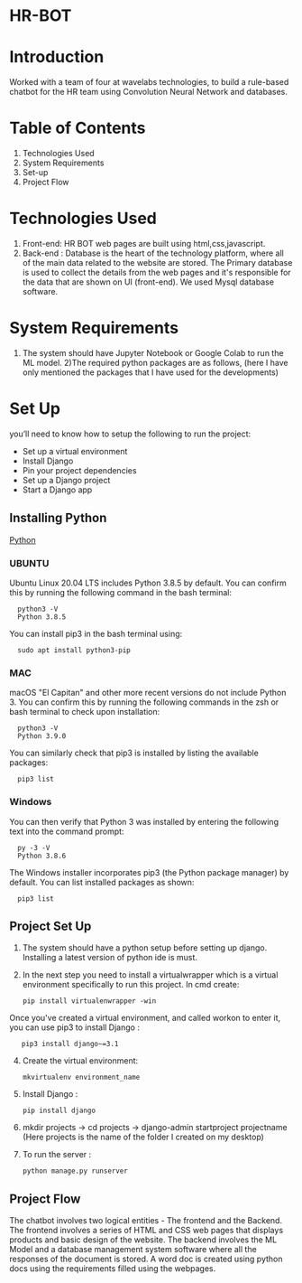 # HR-BOT
# Introduction 
 Worked with a team of four at wavelabs technologies, to build a rule-based chatbot for the HR team using Convolution Neural Network and databases. 
# Table of Contents
1) Technologies Used
2) System Requirements
3) Set-up
4) Project Flow 

# Technologies Used 
1) Front-end: HR BOT web pages are built using html,css,javascript. 
2) Back-end : Database is the heart of the technology platform, where all of the main data related to the website are stored. The Primary database is used to collect the details from the web pages and it's responsible for the data that are shown on UI (front-end). We used Mysql database software.

# System Requirements
1) The system should have Jupyter Notebook or Google Colab to run the ML model. 
2)The required python packages are as follows, (here I have only mentioned the packages that I have used for the developments)


# Set Up
you’ll need to know how to setup the following to run the project:

- Set up a virtual environment
- Install Django
- Pin your project dependencies
- Set up a Django project
- Start a Django app


## Installing Python 
[Python](https://www.python.org/downloads/)

### UBUNTU
Ubuntu Linux 20.04 LTS includes Python 3.8.5 by default. You can confirm this by running the following command in the bash terminal:
 

      python3 -V
      Python 3.8.5
You can install pip3 in the bash terminal using:
 
      
      sudo apt install python3-pip
### MAC
macOS "El Capitan" and other more recent versions do not include Python 3. You can confirm this by running the following commands in the zsh or bash terminal to check upon installation:
 
      
      python3 -V
      Python 3.9.0
      
You can similarly check that pip3 is installed by listing the available packages:
 
 
      pip3 list
      
### Windows 
You can then verify that Python 3 was installed by entering the following text into the command prompt:


      py -3 -V
      Python 3.8.6
    
The Windows installer incorporates pip3 (the Python package manager) by default. You can list installed packages as shown:

  
      pip3 list

    

## Project Set Up 
1) The system should have a python setup before setting up django. Installing a latest version of python ide is must.

3) In the next step you need to install a virtualwrapper which is a virtual environment specifically to run this project. 
In cmd create: 


       pip install virtualenwrapper -win
       
Once you've created a virtual environment, and called workon to enter it, you can use pip3 to install Django :
  
  
  
       pip3 install django~=3.1
  

4) Create the virtual environment:
  
  
       mkvirtualenv environment_name
       
6) Install Django :
  
  
       pip install django
       
8) mkdir projects -> cd projects -> django-admin startproject projectname (Here projects is the name of the folder I created on my desktop)
9) To run  the server :
  
  
       python manage.py runserver
       
       
## Project Flow 
The chatbot involves two logical entities - The frontend and the Backend. The frontend involves a series of HTML and CSS web pages that displays products and basic design of the website. The backend involves the ML Model and a database management system software where all the responses of the document is stored. A word doc is created using python docs using the requirements filled using the webpages. 


